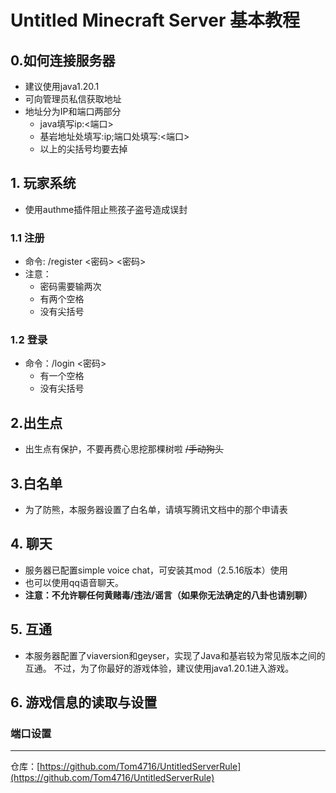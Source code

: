 # Untitled Minecraft Server 基本教程

## 0.如何连接服务器
- 建议使用java1.20.1
- 可向管理员私信获取地址
- 地址分为IP和端口两部分
  - java填写ip:<端口>
  - 基岩地址处填写:ip;端口处填写:<端口>
  - 以上的尖括号均要去掉

## 1. 玩家系统

- 使用authme插件阻止熊孩子盗号造成误封

### 1.1 注册

- 命令: /register <密码> <密码>
- 注意：
    - 密码需要输两次
    - 有两个空格
    - 没有尖括号

### 1.2 登录

- 命令：/login <密码>
    - 有一个空格
    - 没有尖括号

## 2.出生点

- 出生点有保护，不要再费心思挖那棵树啦 ~~/手动狗头~~

## 3.白名单

- 为了防熊，本服务器设置了白名单，请填写腾讯文档中的那个申请表

## 4. 聊天

- 服务器已配置simple voice chat，可安装其mod（2.5.16版本）使用
- 也可以使用qq语音聊天。
- **注意：不允许聊任何黄赌毒/违法/谣言（如果你无法确定的八卦也请别聊）**

## 5. 互通

- 本服务器配置了viaversion和geyser，实现了Java和基岩较为常见版本之间的互通。
  不过，为了你最好的游戏体验，建议使用java1.20.1进入游戏。

## 6. 游戏信息的读取与设置

### 端口设置

---
仓库：[https://github.com/Tom4716/UntitledServerRule](https://github.com/Tom4716/UntitledServerRule)
